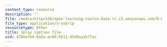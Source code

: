 ```yaml
---
content_type: resource
description: ''
file: /media/https%3A/open-learning-course-data-rc.s3.amazonaws.com/9-00sc-introduction-to-psychology-fall-2011/478eefb49a5aac40561145ddaa1b7fac_SjjGiqf96rI.srt
file_type: application/x-subrip
resourcetype: Other
title: 3play caption file
uid: 478eefb4-9a5a-ac40-5611-45ddaa1b7fac
---
```

